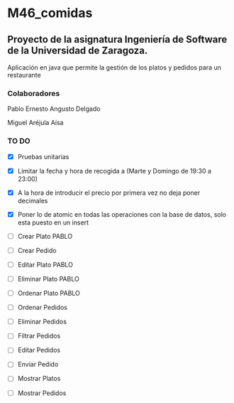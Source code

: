 # M46_comidas

 
## Proyecto de la asignatura Ingeniería de Software de la Universidad de Zaragoza. 
Aplicación en java que permite la gestión de los platos y pedidos para un restaurante

### Colaboradores
Pablo Ernesto Angusto Delgado

Miguel Aréjula Aísa

### TO DO
- [x] Pruebas unitarias
- [x] Limitar la fecha y hora de recogida a (Marte y Domingo de 19:30 a 23:00)
- [x] A la hora de introducir el precio por primera vez no deja poner decimales
- [x] Poner lo de atomic en todas las operaciones con la base de datos, solo esta puesto en un insert
- [ ] Crear Plato PABLO
- [ ] Crear Pedido
- [ ] Editar Plato PABLO
- [ ] Eliminar Plato PABLO
- [ ] Ordenar Plato PABLO
- [ ] Ordenar Pedidos
- [ ] Eliminar Pedidos
- [ ] Filtrar Pedidos
- [ ] Editar Pedidos 
- [ ] Enviar Pedido
- [ ] Mostrar Platos
- [ ] Mostrar Pedidos


